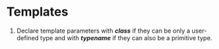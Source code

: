 # Templates

1. Declare template parameters with **_class_** if they can be only a user-defined type and with **_typename_** if they can also be a primitive type.
